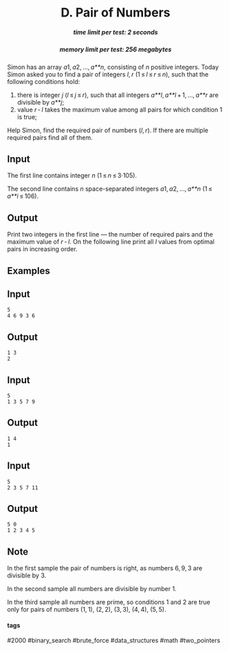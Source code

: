 <h1 style='text-align: center;'> D. Pair of Numbers</h1>

<h5 style='text-align: center;'>time limit per test: 2 seconds</h5>
<h5 style='text-align: center;'>memory limit per test: 256 megabytes</h5>

Simon has an array *a*1, *a*2, ..., *a**n*, consisting of *n* positive integers. Today Simon asked you to find a pair of integers *l*, *r* (1 ≤ *l* ≤ *r* ≤ *n*), such that the following conditions hold:

1. there is integer *j* (*l* ≤ *j* ≤ *r*), such that all integers *a**l*, *a**l* + 1, ..., *a**r* are divisible by *a**j*;
2. value *r* - *l* takes the maximum value among all pairs for which condition 1 is true;

Help Simon, find the required pair of numbers (*l*, *r*). If there are multiple required pairs find all of them.

## Input

The first line contains integer *n* (1 ≤ *n* ≤ 3·105).

The second line contains *n* space-separated integers *a*1, *a*2, ..., *a**n* (1 ≤ *a**i* ≤ 106).

## Output

Print two integers in the first line — the number of required pairs and the maximum value of *r* - *l*. On the following line print all *l* values from optimal pairs in increasing order.

## Examples

## Input


```
5  
4 6 9 3 6  

```
## Output


```
1 3  
2   

```
## Input


```
5  
1 3 5 7 9  

```
## Output


```
1 4  
1   

```
## Input


```
5  
2 3 5 7 11  

```
## Output


```
5 0  
1 2 3 4 5   

```
## Note

In the first sample the pair of numbers is right, as numbers 6, 9, 3 are divisible by 3.

In the second sample all numbers are divisible by number 1.

In the third sample all numbers are prime, so conditions 1 and 2 are true only for pairs of numbers (1, 1), (2, 2), (3, 3), (4, 4), (5, 5).



#### tags 

#2000 #binary_search #brute_force #data_structures #math #two_pointers 